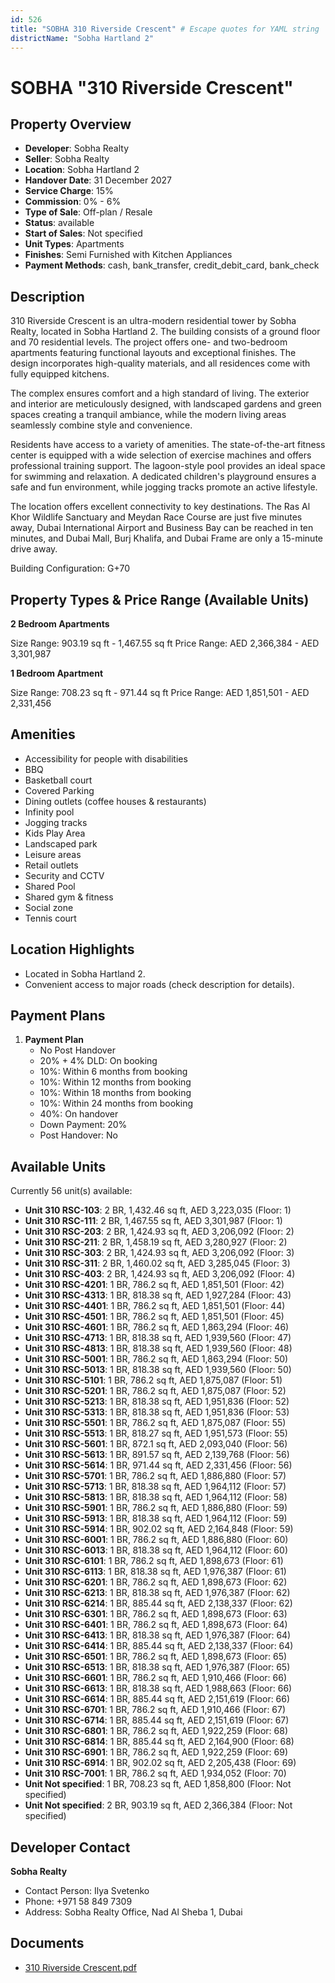 ```yaml
---
id: 526
title: "SOBHA 310 Riverside Crescent" # Escape quotes for YAML string
districtName: "Sobha Hartland 2"
---
```


# SOBHA "310 Riverside Crescent"

## Property Overview
- **Developer**: Sobha Realty
- **Seller**: Sobha Realty
- **Location**: Sobha Hartland 2
- **Handover Date**: 31 December 2027
- **Service Charge**: 15%
- **Commission**: 0% - 6%
- **Type of Sale**: Off-plan / Resale
- **Status**: available
- **Start of Sales**: Not specified
- **Unit Types**: Apartments
- **Finishes**: Semi Furnished with Kitchen Appliances
- **Payment Methods**: cash, bank_transfer, credit_debit_card, bank_check

## Description
310 Riverside Crescent is an ultra-modern residential tower by Sobha Realty, located in Sobha Hartland 2. The building consists of a ground floor and 70 residential levels. The project offers one- and two-bedroom apartments featuring functional layouts and exceptional finishes. The design incorporates high-quality materials, and all residences come with fully equipped kitchens.

The complex ensures comfort and a high standard of living. The exterior and interior are meticulously designed, with landscaped gardens and green spaces creating a tranquil ambiance, while the modern living areas seamlessly combine style and convenience.

Residents have access to a variety of amenities. The state-of-the-art fitness center is equipped with a wide selection of exercise machines and offers professional training support. The lagoon-style pool provides an ideal space for swimming and relaxation. A dedicated children's playground ensures a safe and fun environment, while jogging tracks promote an active lifestyle.

The location offers excellent connectivity to key destinations. The Ras Al Khor Wildlife Sanctuary and Meydan Race Course are just five minutes away, Dubai International Airport and Business Bay can be reached in ten minutes, and Dubai Mall, Burj Khalifa, and Dubai Frame are only a 15-minute drive away.

Building Configuration: G+70

## Property Types & Price Range (Available Units)
**2 Bedroom Apartments**

Size Range: 903.19 sq ft - 1,467.55 sq ft
Price Range: AED 2,366,384 - AED 3,301,987

**1 Bedroom Apartment**

Size Range: 708.23 sq ft - 971.44 sq ft
Price Range: AED 1,851,501 - AED 2,331,456

## Amenities
- Accessibility for people with disabilities
- BBQ
- Basketball court
- Covered Parking
- Dining outlets  (coffee houses & restaurants)
- Infinity pool
- Jogging tracks
- Kids Play Area
- Landscaped park
- Leisure areas
- Retail outlets
- Security and CCTV
- Shared Pool
- Shared gym & fitness
- Social zone
- Tennis court

## Location Highlights
- Located in Sobha Hartland 2.
- Convenient access to major roads (check description for details).

## Payment Plans
1. **Payment Plan**
   - No Post Handover
   - 20% + 4% DLD: On booking
   - 10%: Within 6 months from booking
   - 10%: Within 12 months from booking
   - 10%: Within 18 months from booking
   - 10%: Within 24 months from booking
   - 40%: On handover
   - Down Payment: 20%
   - Post Handover: No

## Available Units
Currently 56 unit(s) available:
- **Unit 310 RSC-103**: 2 BR, 1,432.46 sq ft, AED 3,223,035 (Floor: 1)
- **Unit 310 RSC-111**: 2 BR, 1,467.55 sq ft, AED 3,301,987 (Floor: 1)
- **Unit 310 RSC-203**: 2 BR, 1,424.93 sq ft, AED 3,206,092 (Floor: 2)
- **Unit 310 RSC-211**: 2 BR, 1,458.19 sq ft, AED 3,280,927 (Floor: 2)
- **Unit 310 RSC-303**: 2 BR, 1,424.93 sq ft, AED 3,206,092 (Floor: 3)
- **Unit 310 RSC-311**: 2 BR, 1,460.02 sq ft, AED 3,285,045 (Floor: 3)
- **Unit 310 RSC-403**: 2 BR, 1,424.93 sq ft, AED 3,206,092 (Floor: 4)
- **Unit 310 RSC-4201**: 1 BR, 786.2 sq ft, AED 1,851,501 (Floor: 42)
- **Unit 310 RSC-4313**: 1 BR, 818.38 sq ft, AED 1,927,284 (Floor: 43)
- **Unit 310 RSC-4401**: 1 BR, 786.2 sq ft, AED 1,851,501 (Floor: 44)
- **Unit 310 RSC-4501**: 1 BR, 786.2 sq ft, AED 1,851,501 (Floor: 45)
- **Unit 310 RSC-4601**: 1 BR, 786.2 sq ft, AED 1,863,294 (Floor: 46)
- **Unit 310 RSC-4713**: 1 BR, 818.38 sq ft, AED 1,939,560 (Floor: 47)
- **Unit 310 RSC-4813**: 1 BR, 818.38 sq ft, AED 1,939,560 (Floor: 48)
- **Unit 310 RSC-5001**: 1 BR, 786.2 sq ft, AED 1,863,294 (Floor: 50)
- **Unit 310 RSC-5013**: 1 BR, 818.38 sq ft, AED 1,939,560 (Floor: 50)
- **Unit 310 RSC-5101**: 1 BR, 786.2 sq ft, AED 1,875,087 (Floor: 51)
- **Unit 310 RSC-5201**: 1 BR, 786.2 sq ft, AED 1,875,087 (Floor: 52)
- **Unit 310 RSC-5213**: 1 BR, 818.38 sq ft, AED 1,951,836 (Floor: 52)
- **Unit 310 RSC-5313**: 1 BR, 818.38 sq ft, AED 1,951,836 (Floor: 53)
- **Unit 310 RSC-5501**: 1 BR, 786.2 sq ft, AED 1,875,087 (Floor: 55)
- **Unit 310 RSC-5513**: 1 BR, 818.27 sq ft, AED 1,951,573 (Floor: 55)
- **Unit 310 RSC-5601**: 1 BR, 872.1 sq ft, AED 2,093,040 (Floor: 56)
- **Unit 310 RSC-5613**: 1 BR, 891.57 sq ft, AED 2,139,768 (Floor: 56)
- **Unit 310 RSC-5614**: 1 BR, 971.44 sq ft, AED 2,331,456 (Floor: 56)
- **Unit 310 RSC-5701**: 1 BR, 786.2 sq ft, AED 1,886,880 (Floor: 57)
- **Unit 310 RSC-5713**: 1 BR, 818.38 sq ft, AED 1,964,112 (Floor: 57)
- **Unit 310 RSC-5813**: 1 BR, 818.38 sq ft, AED 1,964,112 (Floor: 58)
- **Unit 310 RSC-5901**: 1 BR, 786.2 sq ft, AED 1,886,880 (Floor: 59)
- **Unit 310 RSC-5913**: 1 BR, 818.38 sq ft, AED 1,964,112 (Floor: 59)
- **Unit 310 RSC-5914**: 1 BR, 902.02 sq ft, AED 2,164,848 (Floor: 59)
- **Unit 310 RSC-6001**: 1 BR, 786.2 sq ft, AED 1,886,880 (Floor: 60)
- **Unit 310 RSC-6013**: 1 BR, 818.38 sq ft, AED 1,964,112 (Floor: 60)
- **Unit 310 RSC-6101**: 1 BR, 786.2 sq ft, AED 1,898,673 (Floor: 61)
- **Unit 310 RSC-6113**: 1 BR, 818.38 sq ft, AED 1,976,387 (Floor: 61)
- **Unit 310 RSC-6201**: 1 BR, 786.2 sq ft, AED 1,898,673 (Floor: 62)
- **Unit 310 RSC-6213**: 1 BR, 818.38 sq ft, AED 1,976,387 (Floor: 62)
- **Unit 310 RSC-6214**: 1 BR, 885.44 sq ft, AED 2,138,337 (Floor: 62)
- **Unit 310 RSC-6301**: 1 BR, 786.2 sq ft, AED 1,898,673 (Floor: 63)
- **Unit 310 RSC-6401**: 1 BR, 786.2 sq ft, AED 1,898,673 (Floor: 64)
- **Unit 310 RSC-6413**: 1 BR, 818.38 sq ft, AED 1,976,387 (Floor: 64)
- **Unit 310 RSC-6414**: 1 BR, 885.44 sq ft, AED 2,138,337 (Floor: 64)
- **Unit 310 RSC-6501**: 1 BR, 786.2 sq ft, AED 1,898,673 (Floor: 65)
- **Unit 310 RSC-6513**: 1 BR, 818.38 sq ft, AED 1,976,387 (Floor: 65)
- **Unit 310 RSC-6601**: 1 BR, 786.2 sq ft, AED 1,910,466 (Floor: 66)
- **Unit 310 RSC-6613**: 1 BR, 818.38 sq ft, AED 1,988,663 (Floor: 66)
- **Unit 310 RSC-6614**: 1 BR, 885.44 sq ft, AED 2,151,619 (Floor: 66)
- **Unit 310 RSC-6701**: 1 BR, 786.2 sq ft, AED 1,910,466 (Floor: 67)
- **Unit 310 RSC-6714**: 1 BR, 885.44 sq ft, AED 2,151,619 (Floor: 67)
- **Unit 310 RSC-6801**: 1 BR, 786.2 sq ft, AED 1,922,259 (Floor: 68)
- **Unit 310 RSC-6814**: 1 BR, 885.44 sq ft, AED 2,164,900 (Floor: 68)
- **Unit 310 RSC-6901**: 1 BR, 786.2 sq ft, AED 1,922,259 (Floor: 69)
- **Unit 310 RSC-6914**: 1 BR, 902.02 sq ft, AED 2,205,438 (Floor: 69)
- **Unit 310 RSC-7001**: 1 BR, 786.2 sq ft, AED 1,934,052 (Floor: 70)
- **Unit Not specified**: 1 BR, 708.23 sq ft, AED 1,858,800 (Floor: Not specified)
- **Unit Not specified**: 2 BR, 903.19 sq ft, AED 2,366,384 (Floor: Not specified)

## Developer Contact
**Sobha Realty**
- Contact Person: Ilya Svetenko
- Phone: +971 58 849 7309
- Address: Sobha Realty Office, Nad Al Sheba 1, Dubai

## Documents
- [310 Riverside Crescent.pdf](https://cdn.geniemap.net/2023/10/30/Uxkn44TL34Ye85fsp0V0XrOOhLWZ2JEfbOrRsRlI.pdf)
